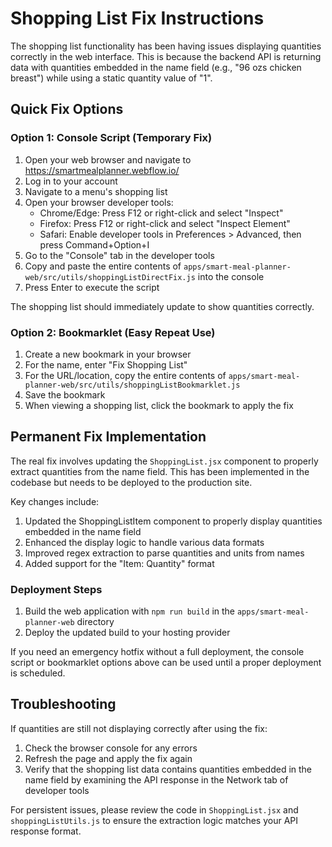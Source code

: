 # Shopping List Fix Instructions

The shopping list functionality has been having issues displaying quantities correctly in the web interface. This is because the backend API is returning data with quantities embedded in the name field (e.g., "96 ozs chicken breast") while using a static quantity value of "1".

## Quick Fix Options

### Option 1: Console Script (Temporary Fix)

1. Open your web browser and navigate to https://smartmealplanner.webflow.io/
2. Log in to your account
3. Navigate to a menu's shopping list
4. Open your browser developer tools:
   - Chrome/Edge: Press F12 or right-click and select "Inspect"
   - Firefox: Press F12 or right-click and select "Inspect Element"
   - Safari: Enable developer tools in Preferences > Advanced, then press Command+Option+I
5. Go to the "Console" tab in the developer tools
6. Copy and paste the entire contents of `apps/smart-meal-planner-web/src/utils/shoppingListDirectFix.js` into the console
7. Press Enter to execute the script

The shopping list should immediately update to show quantities correctly.

### Option 2: Bookmarklet (Easy Repeat Use)

1. Create a new bookmark in your browser
2. For the name, enter "Fix Shopping List"
3. For the URL/location, copy the entire contents of `apps/smart-meal-planner-web/src/utils/shoppingListBookmarklet.js`
4. Save the bookmark
5. When viewing a shopping list, click the bookmark to apply the fix

## Permanent Fix Implementation

The real fix involves updating the `ShoppingList.jsx` component to properly extract quantities from the name field. This has been implemented in the codebase but needs to be deployed to the production site.

Key changes include:

1. Updated the ShoppingListItem component to properly display quantities embedded in the name field
2. Enhanced the display logic to handle various data formats
3. Improved regex extraction to parse quantities and units from names
4. Added support for the "Item: Quantity" format

### Deployment Steps

1. Build the web application with `npm run build` in the `apps/smart-meal-planner-web` directory
2. Deploy the updated build to your hosting provider

If you need an emergency hotfix without a full deployment, the console script or bookmarklet options above can be used until a proper deployment is scheduled.

## Troubleshooting

If quantities are still not displaying correctly after using the fix:

1. Check the browser console for any errors
2. Refresh the page and apply the fix again
3. Verify that the shopping list data contains quantities embedded in the name field by examining the API response in the Network tab of developer tools

For persistent issues, please review the code in `ShoppingList.jsx` and `shoppingListUtils.js` to ensure the extraction logic matches your API response format.
